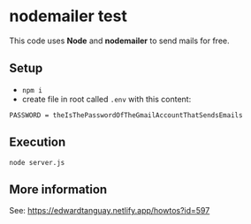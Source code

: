 # nodemailer test

This code uses **Node** and **nodemailer** to send mails for free.

## Setup

- `npm i`
- create file in root called `.env` with this content:
```
PASSWORD = theIsThePasswordOfTheGmailAccountThatSendsEmails
```

## Execution

```
node server.js
```

## More information

See: https://edwardtanguay.netlify.app/howtos?id=597
